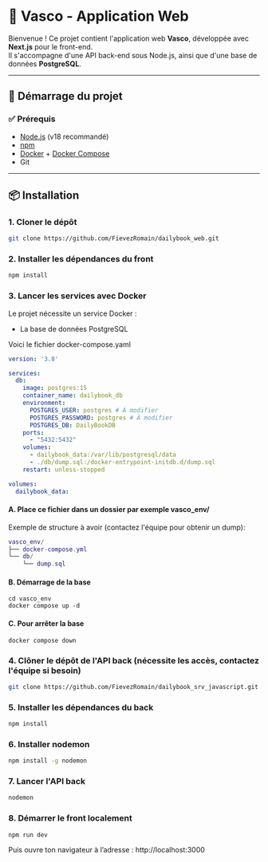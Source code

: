 # 📘 Vasco - Application Web

Bienvenue ! Ce projet contient l'application web **Vasco**, développée avec **Next.js** pour le front-end.  
Il s'accompagne d'une API back-end sous Node.js, ainsi que d'une base de données **PostgreSQL**.

---

## 🚀 Démarrage du projet

### ✅ Prérequis

- [Node.js](https://nodejs.org/) (v18 recommandé)
- [npm](https://www.npmjs.com/)
- [Docker](https://www.docker.com/) + [Docker Compose](https://docs.docker.com/compose/)
- Git

---

## 📦 Installation

### 1. Cloner le dépôt

```bash
git clone https://github.com/FievezRomain/dailybook_web.git
```

### 2. Installer les dépendances du front
```bash
npm install
```

### 3. Lancer les services avec Docker
Le projet nécessite un service Docker :

- La base de données PostgreSQL

Voici le fichier docker-compose.yaml
```yaml
version: '3.8'

services:
  db:
    image: postgres:15
    container_name: dailybook_db
    environment:
      POSTGRES_USER: postgres # À modifier
      POSTGRES_PASSWORD: postgres # À modifier
      POSTGRES_DB: DailyBookDB
    ports:
      - "5432:5432"
    volumes:
      - dailybook_data:/var/lib/postgresql/data
      - ./db/dump.sql:/docker-entrypoint-initdb.d/dump.sql
    restart: unless-stopped

volumes:
  dailybook_data:
```
#### A. Place ce fichier dans un dossier par exemple vasco_env/

Exemple de structure à avoir (contactez l'équipe pour obtenir un dump):
```lua
vasco_env/
├── docker-compose.yml
└── db/
    └── dump.sql
```
#### B. Démarrage de la base
```
cd vasco_env
docker compose up -d
```

#### C. Pour arrêter la base
```
docker compose down
```
### 4. Clôner le dépôt de l'API back (nécessite les accès, contactez l'équipe si besoin)
```bash
git clone https://github.com/FievezRomain/dailybook_srv_javascript.git
```

### 5. Installer les dépendances du back
```bash
npm install
```

### 6. Installer nodemon
```bash
npm install -g nodemon
```

### 7. Lancer l'API back
```bash
nodemon
```

### 8. Démarrer le front localement
```
npm run dev
```
Puis ouvre ton navigateur à l’adresse : http://localhost:3000
